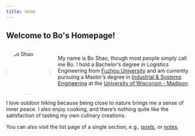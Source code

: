 ```yaml
---
title: Home
---
```


## Welcome to Bo's Homepage!

<div style="display: flex; align-items: center;">
  <div style="flex-shrink: 0; margin-right: 20px;">
    <img src="/img/photo.jpg" alt="Bo Shao" style="border-radius: 50%; width: 120px; height: 120px; margin-top: 10px;">
  </div>
  <div style="flex: 1;">
    <p>My name is Bo Shao, though most people simply call me Bo. I hold a Bachelor’s degree in Logistics Engineering from <a href="https://www.fzu.edu.cn/">Fuzhou University</a> and am currently pursuing a Master’s degree in <a href="https://engineering.wisc.edu/departments/industrial-systems-engineering/">Industrial & Systems Engineering</a> at the <a href="https://www.wisc.edu/">University of Wisconsin - Madison</a>.</p>
  </div>
</div>

<p>I love outdoor hiking because being close to nature brings me a sense of inner peace. I also enjoy cooking, and there’s nothing quite like the satisfaction of tasting my own culinary creations.</p>

<p>You can also visit the list page of a single section, e.g., <a href="/post/">posts</a>, or <a href="/note/">notes</a>.</p>
